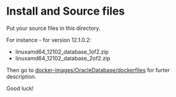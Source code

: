 # Install and Source files

Put your source files in this directory.

For instance - for version 12.1.0.2:
- linuxamd64_12102_database_1of2.zip
- linuxamd64_12102_database_2of2.zip

Then go to [docker-images/OracleDatabase/dockerfiles](../.) for furter description.

Good luck!
